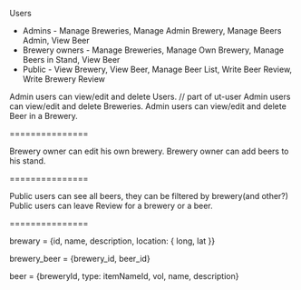 Users
- Admins - Manage Breweries, Manage Admin Brewery, Manage Beers Admin, View Beer
- Brewery owners - Manage Breweries, Manage Own Brewery, Manage Beers in Stand, View Beer
- Public - View Brewery, View Beer, Manage Beer List, Write Beer Review, Write Brewery Review

Admin users can view/edit and delete Users. // part of ut-user
Admin users can view/edit and delete Breweries.
Admin users can view/edit and delete Beer in a Brewery.

===============

Brewery owner can edit his own brewery.
Brewery owner can add beers to his stand.

===============

Public users can see all beers, they can be filtered by brewery(and other?)
Public users can leave Review for a brewery or a beer.

===============

brewary = {id, name, description, location: { long, lat }}

brewery_beer = {brewery_id, beer_id}

beer = {breweryId, type: itemNameId, vol, name, description}
